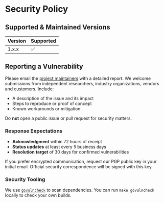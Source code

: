 # Security Policy

## Supported & Maintained Versions

| Version | Supported |
| ------- | --------- |
| 1.x.x   | :white_check_mark: |

## Reporting a Vulnerability

Please email the [project maintainers](mailto:mrz1818@pm.me) with a detailed
report. We welcome submissions from independent researchers, industry
organizations, vendors and customers. Include:

- A description of the issue and its impact
- Steps to reproduce or proof of concept
- Known workarounds or mitigation

Do **not** open a public issue or pull request for security matters.

### Response Expectations

- **Acknowledgment** within 72 hours of receipt
- **Status updates** at least every 5 business days
- **Resolution target** of 30 days for confirmed vulnerabilities

If you prefer encrypted communication, request our PGP public key in your
initial email. Official security correspondence will be signed with this key.

### Security Tooling

We use [`govulncheck`](https://pkg.go.dev/golang.org/x/vuln/cmd/govulncheck) to
scan dependencies. You can run `make govulncheck` locally to check your own
builds.

